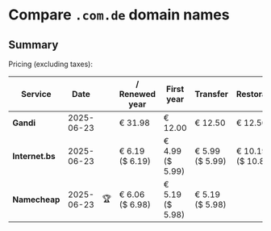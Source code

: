 # Compare `.com.de` domain names

## Summary

Pricing (excluding taxes):

| Service | Date |  | / Renewed year | First year | Transfer | Restoration |
|--|--|--|--|--|--|--|
| **Gandi** | 2025-06-23 |  | € 31.98 | € 12.00 | € 12.50 | € 12.50 |
| **Internet.bs** | 2025-06-23 |  | € 6.19<br>($ 6.19) | € 4.99<br>($ 5.99) | € 5.99<br>($ 5.99) | € 10.19<br>($ 10.89) |
| **Namecheap** | 2025-06-23 | 🏆 | € 6.06<br>($ 6.98) | € 5.19<br>($ 5.98) | € 5.19<br>($ 5.98) |  |
